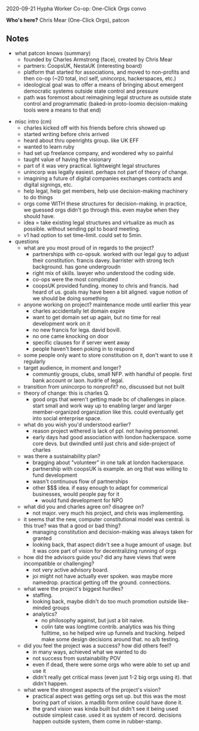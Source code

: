 2020-09-21 Hypha Worker Co-op: One-Click Orgs convo

**Who's here?** Chris Mear (One-Click Orgs), patcon

## Notes

- what patcon knows (summary)
    - founded by Charles Armstrong (face), created by Chris Mear
    - partners: CoopsUK, NestaUK (interesting board)
    - platform that started for associations, and moved to non-profits and then co-op (~20 total, incl self, unincorps, hackerspaces, etc.)
    - ideological goal was to offer a means of bringing about emergent democratic systems outside state control and pressure
    - path was foremost about reimagining legal structure as outside state control and programmatic (baked-in proto-loomio decision-making tools were a means to that end)
* misc intro (cm)
  * charles kicked off with his friends before chris showed up
  * started writing before chris arrived
  * heard about thru openrights group. like UK EFF
  * wanted to learn ruby
  * had set up freelance company, and wondered why so painful
  * taught value of having the visionary
  * part of it was very practical. lightweight legal structures
  * unincorp was legally easiest. perhaps not part of theory of change.
  * imagining a future of digital companies exchanges contracts and digital signings, etc.
  * help legal, help get members, help use decision-making machinery to do things
  * orgs come WITH these structures for decision-making. in practice, we guessed orgs didn't go through this. even maybe when they should have.
  * idea = take existing legal structures and virtualize as much as possible. without sending ppl to board meeting.
  * v1 had option to set time-limit. could set to 5min.
* questions
  * what are you most proud of in regards to the project?
    * partnerships with co-opsuk. worked with our legal guy to adjust their constitution. francis davey. barrister with strong tech background. has gone undergroudn
    * right mix of skills. lawyer who understood the coding side.
    * co-ops were the most complicated
    * coopsUK provided funding. money to chris and francis. had heard of us. goals may have been a bit aligned. vague notion of we should be doing something
  * anyone working on project? maintenance mode until earlier this year
    * charles accidentally let domain expire
    * want to get domain set up again, but no time for real development work on it
    * no new francis for lega. david bovill.
    * no one came knocking on door
    * specific clauses for if server went away
    * people haven't been poking in to respond
  * some people only want to store constitution on it, don't want to use it regularly
  * target audience, in moment and longer?
    * communtiy groups, clubs, small NFP. with handful of people. first bank account or laon. hudrle of legal.
  * transition from unincorpo to nonprofit? no, discussed but not built
  * theory of change: this is charles Q.
    * good orgs that weren't getting made bc of challenges in place. start small and work way up to enabling larger and larger member-organized organization like this. could eventually get into social enterprise space.
  * what do you wish you'd understood earlier?
    * reason project withered is lack of ppl. not having personnel.
    * early days had good association with london hackerspace. some core devs. but dwindled until just chris and side-project of charles
  * was there a sustainability plan?
    * bragging about "volunteer" in one talk at london hackerspace.
    * partnership with coopsUK is example. an org that was willing to fund development
    * wasn't continuous flow of partnerships
    * other $$$ idea. if easy enough to adapt for commerical businesses, would people pay for it
      * would fund development for NPO
  * what did you and charles agree on? disagree on?
    * not major. very much his project, and chris was implementing.
  * it seems that the new, computer constitutional model was central. is this true? was that a good or bad thing?
    * managing constitution and decision-making was always taken for granted
    * looking back, that aspect didn't see a huge amount of usage. but it was core part of vision for decentralizing running of orgs
  * how did the advisors guide you? did any have views that were incompatible or challenging?
    * not very active advisory board.
    * joi might not have actually ever spoken. was maybe more namedrop. practical getting off the ground. connections.
  * what were the project's biggest hurdles?
    * staffing.
    * looking back, maybe didn't do too much promotion outside like-minded groups
    * analytics?
      * no philosophy against, but just a bit naive.
      * colin tate was longtime contrib. analytics was his thing fulltime, so he helped wire up funnels and tracking. helped make some design decisions around that. no a/b testing.
  * did you feel the project was a success? how did others feel?
    * in many ways, achieved what we wanted to do
    * not success from sustainability POV
    * even if dead, there were some orgs who were able to set up and use it
    * didn't really get critical mass (even just 1-2 big orgs using it). that didn't happen.
  * what were the strongest aspects of the project's vision?
    * practical aspect was getting orgs set up. but this was the most boring part of vision. a madlib form online could have done it.
    * the grand vision was kinda built but didn't see it being used outside simplest case. used it as system of record. decisions happen outside system, them come in rubber-stamp.
